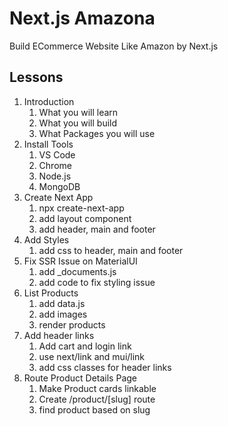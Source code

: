 # Next.js Amazona
Build ECommerce Website Like Amazon by Next.js

## Lessons
1. Introduction
   1. What you will learn
   2. What you will build
   3. What Packages you will use
2. Install Tools
   1. VS Code
   2. Chrome
   3. Node.js
   4. MongoDB
3. Create Next App
   1. npx create-next-app
   2. add layout component
   3. add header, main and footer
4. Add Styles
   1. add css to header, main and footer
5. Fix SSR Issue on MaterialUI
   1. add _documents.js
   2. add code to fix styling issue
6. List Products
   1. add data.js
   2. add images
    3. render products
7. Add header links
   1. Add cart and login link
   2. use next/link and mui/link
    3. add css classes for header links
8. Route Product Details Page
   1. Make Product cards linkable
   2. Create /product/[slug] route
   3. find product based on slug
